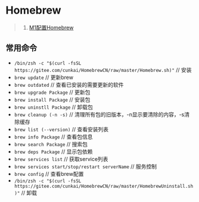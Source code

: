 # Homebrew

>1. [M1配置Homebrew](https://zhuanlan.zhihu.com/p/372576355 "homebrew")

## 常用命令

+ `/bin/zsh -c "$(curl -fsSL https://gitee.com/cunkai/HomebrewCN/raw/master/Homebrew.sh)"`	// 安装
+ `brew update`	// 更新brew
+ `brew outdated`	// 查看已安装的需要更新的软件
+ `brew upgrade Package`	// 更新包
+ `brew install Package`	// 安装包
+ `brew uninstll Package`	// 卸载包
+ `brew cleanup (-n -s)`	// 清理所有包的旧版本，-n显示要清除的内容，-s清除缓存
+ `brew list (--version)`	// 查看安装列表
+ `brew info Package`	// 查看包信息
+ `brew search Package`	// 搜索包
+ `brew deps Package`	// 显示包依赖
+ `brew services list`	// 获取service列表
+ `brew services start/stop/restart serverName`	// 服务控制
+ `brew config`	// 查看brew配置
+ `/bin/zsh -c "$(curl -fsSL https://gitee.com/cunkai/HomebrewCN/raw/master/HomebrewUninstall.sh)"`	// 卸载